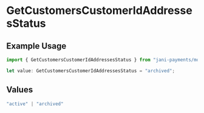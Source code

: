 # GetCustomersCustomerIdAddressesStatus

## Example Usage

```typescript
import { GetCustomersCustomerIdAddressesStatus } from "jani-payments/models/operations";

let value: GetCustomersCustomerIdAddressesStatus = "archived";
```

## Values

```typescript
"active" | "archived"
```